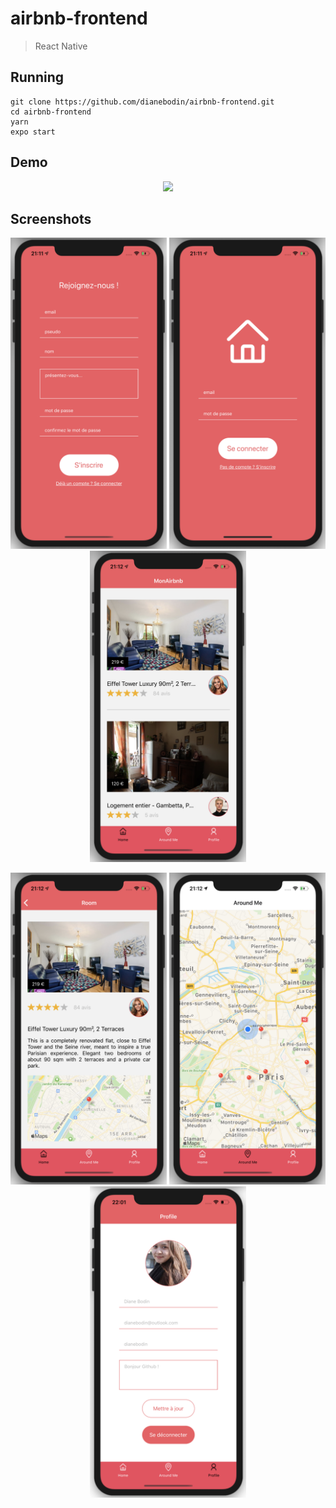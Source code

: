# airbnb-frontend
  
> React Native
    
## Running
```
git clone https://github.com/dianebodin/airbnb-frontend.git
cd airbnb-frontend
yarn
expo start
```
     
## Demo

<p align="center">
	<img src="https://github.com/dianebodin/airbnb-frontend/blob/master/preview/video.gif" width="400">
</p>

## Screenshots

<p align="center">
  <img src="https://github.com/dianebodin/airbnb-frontend/blob/master/preview/1.png" width="250">
  <img src="https://github.com/dianebodin/airbnb-frontend/blob/master/preview/2.png" width="250">
  <img src="https://github.com/dianebodin/airbnb-frontend/blob/master/preview/3.png" width="250">
</p>
<p align="center">
  <img src="https://github.com/dianebodin/airbnb-frontend/blob/master/preview/4.png" width="250">
  <img src="https://github.com/dianebodin/airbnb-frontend/blob/master/preview/5.png" width="250">
  <img src="https://github.com/dianebodin/airbnb-frontend/blob/master/preview/6.png" width="250">
</p>

